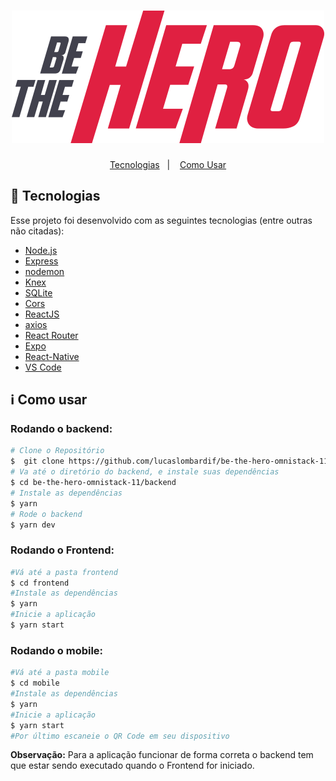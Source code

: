 <h1 align="center"> 
      <img alt="Twitter" 
      src="https://github.com/lucaslombardif/be-the-hero-omnistack-11/blob/master/frontend/src/assets/logo.svg?sanitize=true" />
</h1> 

<p align="center">
  <a href="#rocket-tecnologias">Tecnologias</a>&nbsp;&nbsp;&nbsp;|&nbsp;&nbsp;&nbsp;
  <a href="#information_source-como-usar">Como Usar</a>
</p>

## :rocket: Tecnologias

Esse projeto foi desenvolvido com as seguintes tecnologias (entre outras não citadas): 

-  [Node.js](https://nodejs.org/en/)
-  [Express](https://expressjs.com/)
-  [nodemon](https://github.com/remy/nodemon)
-  [Knex](http://knexjs.org/)
-  [SQLite](https://www.sqlite.org/index.html)
-  [Cors](https://github.com/expressjs/cors)
-  [ReactJS](https://reactjs.org/)
-  [axios](https://github.com/axios/axios)
-  [React Router](https://github.com/ReactTraining/react-router)
-  [Expo](https://expo.io/)
-  [React-Native](https://reactnative.dev/)
-  [VS Code](https://code.visualstudio.com/)


## :information_source: Como usar 

### Rodando o backend: 

```bash
# Clone o Repositório
$  git clone https://github.com/lucaslombardif/be-the-hero-omnistack-11.git
# Va até o diretório do backend, e instale suas dependências
$ cd be-the-hero-omnistack-11/backend
# Instale as dependências
$ yarn 
# Rode o backend 
$ yarn dev 
```

### Rodando o Frontend: 

```bash
#Vá até a pasta frontend 
$ cd frontend 
#Instale as dependências
$ yarn 
#Inicie a aplicação 
$ yarn start
```

### Rodando o mobile:

```bash
#Vá até a pasta mobile 
$ cd mobile 
#Instale as dependências
$ yarn 
#Inicie a aplicação 
$ yarn start
#Por último escaneie o QR Code em seu dispositivo
```

**Observação:** Para a aplicação funcionar de forma correta o backend tem que estar sendo executado quando o Frontend for iniciado. 
